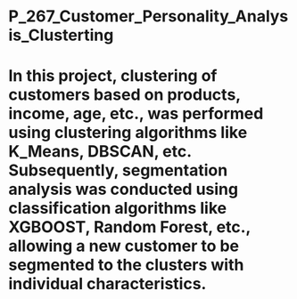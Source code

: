 # P_267_Customer_Personality_Analysis_Clusterting
# In this project, clustering of customers based on products, income, age, etc., was performed using clustering algorithms like K_Means, DBSCAN, etc. Subsequently, segmentation analysis was conducted using classification algorithms like XGBOOST, Random Forest, etc., allowing a new customer to be segmented to the clusters with individual characteristics.
